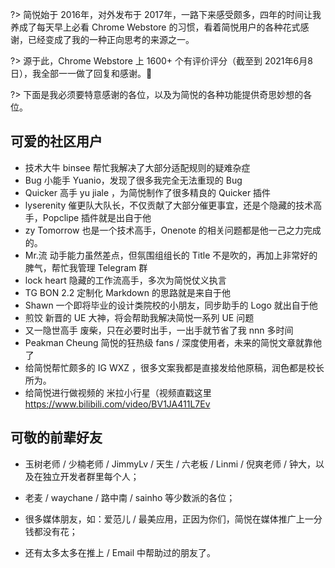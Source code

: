 ?> 简悦始于 2016年，对外发布于 2017年，一路下来感受颇多，四年的时间让我养成了每天早上必看 Chrome Webstore 的习惯，看着简悦用户的各种花式感谢，已经变成了我的一种正向思考的来源之一。

?> 源于此，Chrome Webstore 上 1600+ 个有评价评分（截至到 2021年6月8日），我全部一一做了回复和感谢。🙏

?> 下面是我必须要特意感谢的各位，以及为简悦的各种功能提供奇思妙想的各位。

## 可爱的社区用户

- 技术大牛 binsee 帮忙我解决了大部分适配规则的疑难杂症
- Bug 小能手 Yuanio，发现了很多我完全无法重现的 Bug
- Quicker 高手 yu jiale ，为简悦制作了很多精良的 Quicker 插件
- lyserenity 催更队大队长，不仅贡献了大部分催更事宜，还是个隐藏的技术高手，Popclipe 插件就是出自于他
- zy Tomorrow 也是一个技术高手，Onenote 的相关问题都是他一己之力完成的。
- Mr.流 动手能力虽然差点，但氛围组组长的 Title 不是吹的，再加上非常好的脾气，帮忙我管理 Telegram 群
- lock heart 隐藏的工作流高手，多次为简悦仗义执言
- TG BON 2.2 定制化 Markdown 的思路就是来自于他
- Shawn 一个即将毕业的设计类院校的小朋友，同步助手的 Logo 就出自于他
- 煎饺 新晋的 UE 大神，将会帮助我解决简悦一系列 UE 问题
- 又一隐世高手 废柴，只在必要时出手，一出手就节省了我 nnn 多时间
- Peakman Cheung 简悦的狂热级 fans / 深度使用者，未来的简悦文章就靠他了
- 给简悦帮忙颇多的 IG WXZ ，很多文案我都是直接发给他原稿，润色都是校长所为。
- 给简悦进行做视频的 米拉小行星（视频直戳这里 https://www.bilibili.com/video/BV1JA411L7Ev

## 可敬的前辈好友

- 玉树老师 / 少楠老师 / JimmyLv / 天生 / 六老板 / Linmi / 倪爽老师 / 钟大，以及在独立开发者群里每个人；

- 老麦 / waychane / 路中南 / sainho 等少数派的各位；

- 很多媒体朋友，如：爱范儿 / 最美应用，正因为你们，简悦在媒体推广上一分钱都没有花；

- 还有太多太多在推上 / Email 中帮助过的朋友了。